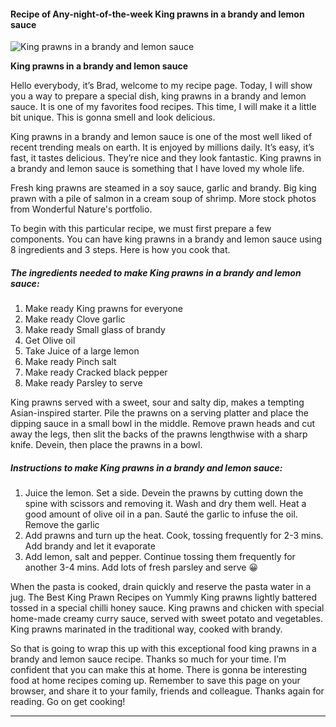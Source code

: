             

#### Recipe of Any-night-of-the-week King prawns in a brandy and lemon sauce

![King prawns in a brandy and lemon sauce](https://img-global.cpcdn.com/recipes/991bb88c8b89ee36/751x532cq70/king-prawns-in-a-brandy-and-lemon-sauce-recipe-main-photo.jpg)

**King prawns in a brandy and lemon sauce**

Hello everybody, it’s Brad, welcome to my recipe page. Today, I will show you a way to prepare a special dish, king prawns in a brandy and lemon sauce. It is one of my favorites food recipes. This time, I will make it a little bit unique. This is gonna smell and look delicious.

King prawns in a brandy and lemon sauce is one of the most well liked of recent trending meals on earth. It is enjoyed by millions daily. It’s easy, it’s fast, it tastes delicious. They’re nice and they look fantastic. King prawns in a brandy and lemon sauce is something that I have loved my whole life.

Fresh king prawns are steamed in a soy sauce, garlic and brandy. Big king prawn with a pile of salmon in a cream soup of shrimp. More stock photos from Wonderful Nature's portfolio.

To begin with this particular recipe, we must first prepare a few components. You can have king prawns in a brandy and lemon sauce using 8 ingredients and 3 steps. Here is how you cook that.

##### The ingredients needed to make King prawns in a brandy and lemon sauce:

1.  Make ready King prawns for everyone
2.  Make ready Clove garlic
3.  Make ready Small glass of brandy
4.  Get Olive oil
5.  Take Juice of a large lemon
6.  Make ready Pinch salt
7.  Make ready Cracked black pepper
8.  Make ready Parsley to serve

King prawns served with a sweet, sour and salty dip, makes a tempting Asian-inspired starter. Pile the prawns on a serving platter and place the dipping sauce in a small bowl in the middle. Remove prawn heads and cut away the legs, then slit the backs of the prawns lengthwise with a sharp knife. Devein, then place the prawns in a bowl.

##### Instructions to make King prawns in a brandy and lemon sauce:

1.  Juice the lemon. Set a side. Devein the prawns by cutting down the spine with scissors and removing it. Wash and dry them well. Heat a good amount of olive oil in a pan. Sauté the garlic to infuse the oil. Remove the garlic
2.  Add prawns and turn up the heat. Cook, tossing frequently for 2-3 mins. Add brandy and let it evaporate
3.  Add lemon, salt and pepper. Continue tossing them frequently for another 3-4 mins. Add lots of fresh parsley and serve 😀

When the pasta is cooked, drain quickly and reserve the pasta water in a jug. The Best King Prawn Recipes on Yummly King prawns lightly battered tossed in a special chilli honey sauce. King prawns and chicken with special home-made creamy curry sauce, served with sweet potato and vegetables. King prawns marinated in the traditional way, cooked with brandy.

So that is going to wrap this up with this exceptional food king prawns in a brandy and lemon sauce recipe. Thanks so much for your time. I’m confident that you can make this at home. There is gonna be interesting food at home recipes coming up. Remember to save this page on your browser, and share it to your family, friends and colleague. Thanks again for reading. Go on get cooking!

* * *